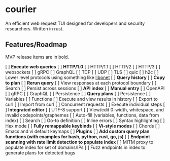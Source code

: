 # courier
An efficient web request TUI designed for developers and security researchers.
Written in rust.

## Features/Roadmap

MVP release items are in bold.

[ ] **Execute web queries**
  [ ] **HTTP/1.0**
  [ ] HTTP/1.1
  [ ] HTTP/2
  [ ] HTTP/3
  [ ] websockets
  [ ] gRPC
  [ ] GraphQL
  [ ] TCP
  [ ] UDP
  [ ] TLS
  [ ] quic
  [ ] h2c
  [ ] Lower level protocols using something like [libpnet](https://github.com/libpnet/libpnet)
[ ] **Query history**
  [ ] **Copy to plan**
  [ ] **Rerun query**
  [ ] View responses at each protocol boundary
  [ ] Search
  [ ] Persist across sessions
[ ] **API index**
  [ ] **Manual entry**
  [ ] OpenAPI
  [ ] gRPC
  [ ] GraphQL
  [ ] Persistence
[ ] **Query plans**
  [ ] Persistence
  [ ] Variables
  [ ] Functions
  [ ] Execute and view results in history
  [ ] Export to curl
  [ ] Import from curl
  [ ] Concurrent requests
  [ ] Execute individual steps
[ ] **Integrated editor**
  [ ] UTF-8 support
  [ ] View/edit 0-width, whitespace, and invalid codepoints/graphemes
  [ ] Auto-fill (variables, functions, data from index)
  [ ] Search
  [ ] Go-to definition
  [ ] Inline errors
  [ ] Syntax highlighting
  [ ] Hex mode
[ ] **Fully remappable keybinds**
  [ ] **Vi-style modes**
  [ ] Chords
  [ ] Emacs and vi default keymaps
[ ] **Plugins**
  [ ] **Add custom query plan functions (with examples for bash, python, rust, go,
  js)**
  [ ] **Endpoint scanning with rate limit detection to populate index**
  [ ] MITM proxy to populate index for set of domains/IPs
  [ ] Fuzz endpoints in index to generate plans for detected bugs
